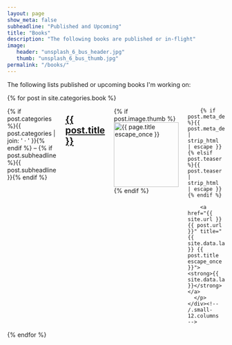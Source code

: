 ```yaml
---
layout: page
show_meta: false
subheadline: "Published and Upcoming"
title: "Books"
description: "The following books are published or in-flight"
image:
   header: "unsplash_6_bus_header.jpg"
   thumb: "unsplash_6_bus_thumb.jpg"
permalink: "/books/"
---
```


The following lists published or upcoming books I'm working on:

<div>
    {% for post in site.categories.book %}
    <div class="row">
      <div class="small-12 columns b60">
      <p class="subheadline"><span class="subheader">{% if post.categories %}{{ post.categories | join: ' &middot; ' }}{% endif %}</span> – {% if post.subheadline %}{{ post.subheadline }}{% endif %}</p>
      <h2><a href="{{ site.url }}{{ post.url }}">{{ post.title }}</a></h2>
      <p>
        {% if post.image.thumb %}<a href="{{ site.url }}{{ post.url }}" title="{{ post.title escape_once }}"><img src="{{ site.url }}/images/{{ post.image.thumb }}" class="alignleft" width="150" height="150" alt="{{ page.title escape_once }}"></a>{% endif %}

        {% if post.meta_description %}{{ post.meta_description | strip_html | escape }}{% elsif post.teaser %}{{ post.teaser | strip_html | escape }}{% endif %}

        <a href="{{ site.url }}{{ post.url }}" title="{{ site.data.language.read }} {{ post.title escape_once }}"><strong>{{ site.data.language.read_more }}</strong></a>
      </p>
    </div><!-- /.small-12.columns -->
  </div><!-- /.row -->
    {% endfor %}
</div>

